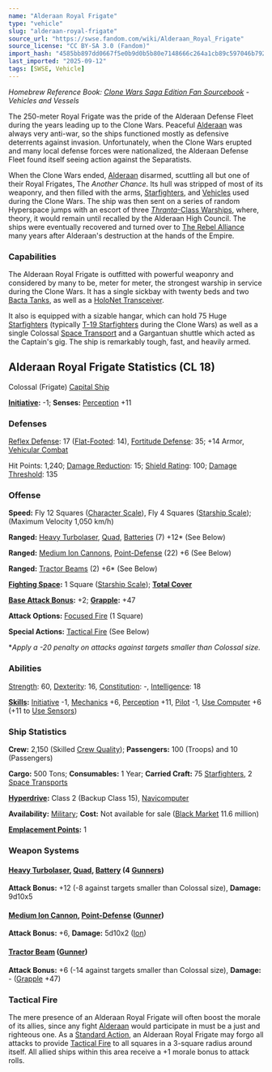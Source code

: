 ```yaml
---
name: "Alderaan Royal Frigate"
type: "vehicle"
slug: "alderaan-royal-frigate"
source_url: "https://swse.fandom.com/wiki/Alderaan_Royal_Frigate"
source_license: "CC BY-SA 3.0 (Fandom)"
import_hash: "4585bb897dd0667f5e0b9d0b5b80e7148666c264a1cb89c597046b79265d3af2"
last_imported: "2025-09-12"
tags: [SWSE, Vehicle]
---
```

*Homebrew Reference Book: [Clone Wars Saga Edition Fan Sourcebook](https://swse.fandom.com/wiki/Clone_Wars_Saga_Edition_Fan_Sourcebook) - Vehicles and Vessels*

The 250-meter Royal Frigate was the pride of the Alderaan Defense Fleet during the years leading up to the Clone Wars. Peaceful [Alderaan](https://swse.fandom.com/wiki/Alderaan) was always very anti-war, so the ships functioned mostly as defensive deterrents against invasion. Unfortunately, when the Clone Wars erupted and many local defense forces were nationalized, the Alderaan Defense Fleet found itself seeing action against the Separatists.

When the Clone Wars ended, [Alderaan](https://swse.fandom.com/wiki/Alderaan) disarmed, scuttling all but one of their Royal Frigates, The *Another Chance*. Its hull was stripped of most of its weaponry, and then filled with the arms, [Starfighters](https://swse.fandom.com/wiki/Starfighters), and [Vehicles](https://swse.fandom.com/wiki/Vehicles) used during the Clone Wars. The ship was then sent on a series of random Hyperspace jumps with an escort of three [*Thranta*-Class Warships](https://swse.fandom.com/wiki/Thranta-Class_Warships), where, theory, it would remain until recalled by the Alderaan High Council. The ships were eventually recovered and turned over to [The Rebel Alliance](https://swse.fandom.com/wiki/The_Rebel_Alliance) many years after Alderaan's destruction at the hands of the Empire.

### Capabilities
The Alderaan Royal Frigate is outfitted with powerful weaponry and considered by many to be, meter for meter, the strongest warship in service during the Clone Wars. It has a single sickbay with twenty beds and two [Bacta Tanks](https://swse.fandom.com/wiki/Bacta_Tanks), as well as a [HoloNet Transceiver](https://swse.fandom.com/wiki/HoloNet_Transceiver).

It also is equipped with a sizable hangar, which can hold 75 Huge [Starfighters](https://swse.fandom.com/wiki/Starfighters) (typically [T-19 Starfighters](https://swse.fandom.com/wiki/T-19_Starfighters) during the Clone Wars) as well as a single Colossal [Space Transport](https://swse.fandom.com/wiki/Space_Transport) and a Gargantuan shuttle which acted as the Captain's gig. The ship is remarkably tough, fast, and heavily armed.

## Alderaan Royal Frigate Statistics (CL 18)
Colossal (Frigate) [Capital Ship](https://swse.fandom.com/wiki/Capital_Ship)

**[Initiative](https://swse.fandom.com/wiki/Initiative):** -1; **Senses:** [Perception](https://swse.fandom.com/wiki/Perception) +11
### Defenses
[Reflex Defense](https://swse.fandom.com/wiki/Reflex_Defense_(Vehicles)): 17 ([Flat-Footed](https://swse.fandom.com/wiki/Flat-Footed): 14), [Fortitude Defense](https://swse.fandom.com/wiki/Fortitude_Defense_(Vehicles)): 35; +14 Armor, [Vehicular Combat](https://swse.fandom.com/wiki/Vehicular_Combat)

Hit Points: 1,240; [Damage Reduction](https://swse.fandom.com/wiki/Damage_Reduction): 15; [Shield Rating](https://swse.fandom.com/wiki/Shield_Rating): 100; [Damage Threshold](https://swse.fandom.com/wiki/Damage_Threshold_(Vehicles)): 135
### Offense
**Speed:** Fly 12 Squares ([Character Scale](https://swse.fandom.com/wiki/Character_Scale)), Fly 4 Squares ([Starship Scale](https://swse.fandom.com/wiki/Starship_Scale)); (Maximum Velocity 1,050 km/h)

**Ranged:** [Heavy Turbolaser](https://swse.fandom.com/wiki/Heavy_Turbolaser), [Quad](https://swse.fandom.com/wiki/Quad), [Batteries](https://swse.fandom.com/wiki/Batteries) (7) +12* (See Below)

**Ranged:** [Medium Ion Cannons](https://swse.fandom.com/wiki/Medium_Ion_Cannons), [Point-Defense](https://swse.fandom.com/wiki/Point-Defense) (22) +6 (See Below)

**Ranged:** [Tractor Beams](https://swse.fandom.com/wiki/Tractor_Beams) (2) +6* (See Below)

**[Fighting Space](https://swse.fandom.com/wiki/Fighting_Space):** 1 Square ([Starship Scale](https://swse.fandom.com/wiki/Starship_Scale)); **[Total Cover](https://swse.fandom.com/wiki/Total_Cover)**

**[Base Attack Bonus](https://swse.fandom.com/wiki/Base_Attack_Bonus):** +2; **[Grapple](https://swse.fandom.com/wiki/Grapple):** +47

**Attack Options:** [Focused Fire](https://swse.fandom.com/wiki/Focused_Fire) (1 Square)

**Special Actions:** [Tactical Fire](https://swse.fandom.com/wiki/Tactical_Fire) (See Below)

**Apply a -20 penalty on attacks against targets smaller than Colossal size.*
### Abilities
[Strength](https://swse.fandom.com/wiki/Strength): 60, [Dexterity](https://swse.fandom.com/wiki/Dexterity): 16, [Constitution](https://swse.fandom.com/wiki/Constitution): -, [Intelligence](https://swse.fandom.com/wiki/Intelligence): 18

**[Skills](https://swse.fandom.com/wiki/Skills):** [Initiative](https://swse.fandom.com/wiki/Initiative) -1, [Mechanics](https://swse.fandom.com/wiki/Mechanics) +6, [Perception](https://swse.fandom.com/wiki/Perception) +11, [Pilot](https://swse.fandom.com/wiki/Pilot) -1, [Use Computer](https://swse.fandom.com/wiki/Use_Computer) +6 (+11 to [Use Sensors](https://swse.fandom.com/wiki/Use_Sensors))
### Ship Statistics
**Crew:** 2,150 (Skilled [Crew Quality](https://swse.fandom.com/wiki/Crew_Quality)); **Passengers:** 100 (Troops) and 10 (Passengers)

**Cargo:** 500 Tons; **Consumables:** 1 Year; **Carried Craft:** 75 [Starfighters](https://swse.fandom.com/wiki/Starfighters), 2 [Space Transports](https://swse.fandom.com/wiki/Space_Transports)

**[Hyperdrive](https://swse.fandom.com/wiki/Hyperdrive):** Class 2 (Backup Class 15), [Navicomputer](https://swse.fandom.com/wiki/Navicomputer)

**Availability:** [Military](https://swse.fandom.com/wiki/Military); **Cost:** Not available for sale ([Black Market](https://swse.fandom.com/wiki/Black_Market) 11.6 million)

**[Emplacement Points](https://swse.fandom.com/wiki/Emplacement_Points):** 1
### Weapon Systems
#### **[Heavy Turbolaser](https://swse.fandom.com/wiki/Heavy_Turbolaser), [Quad](https://swse.fandom.com/wiki/Quad), [Battery](https://swse.fandom.com/wiki/Battery) (4 [Gunners](https://swse.fandom.com/wiki/Gunners))**
**Attack Bonus:** +12 (-8 against targets smaller than Colossal size), **Damage:** 9d10x5
#### **[Medium Ion Cannon](https://swse.fandom.com/wiki/Medium_Ion_Cannon), [Point-Defense](https://swse.fandom.com/wiki/Point-Defense) ([Gunner](https://swse.fandom.com/wiki/Gunner))**
**Attack Bonus:** +6, **Damage:** 5d10x2 ([Ion](https://swse.fandom.com/wiki/Ion))
#### **[Tractor Beam](https://swse.fandom.com/wiki/Tractor_Beam)** **([Gunner](https://swse.fandom.com/wiki/Gunner))**
**Attack Bonus:** +6 (-14 against targets smaller than Colossal size), **Damage:** - ([Grapple](https://swse.fandom.com/wiki/Grapple) +47)
### Tactical Fire
The mere presence of an Alderaan Royal Frigate will often boost the morale of its allies, since any fight [Alderaan](https://swse.fandom.com/wiki/Alderaan) would participate in must be a just and righteous one. As a [Standard Action](https://swse.fandom.com/wiki/Standard_Action), an Alderaan Royal Frigate may forgo all attacks to provide [Tactical Fire](https://swse.fandom.com/wiki/Tactical_Fire) to all squares in a 3-square radius around itself. All allied ships within this area receive a +1 morale bonus to attack rolls.
